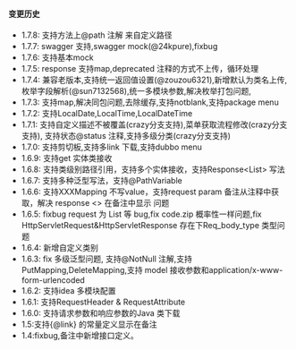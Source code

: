 #### 变更历史
- 1.7.8: 支持方法上@path 注解 来自定义路径
- 1.7.7: swagger 支持,swagger mock(@24kpure),fixbug
- 1.7.6: 支持基本mock
- 1.7.5: response 支持map,deprecated 注释的方式不上传，循环处理
- 1.7.4: 兼容老版本,支持统一返回值设置(@zouzou6321),新增默认为类名上传,枚举字段解析(@sun7132568),统一多模块参数,解决枚举打包问题,
- 1.7.3: 支持map,解决同包问题,去除缓存,支持notblank,支持package menu
- 1.7.2: 支持LocalDate,LocalTime,LocalDateTime
- 1.7.1: 支持自定义描述不被覆盖(crazy分支支持),菜单获取流程修改(crazy分支支持), 支持状态@status 注释,支持多级分类(crazy分支支持)
- 1.7.0: 支持剪切板,支持多link 下载,支持dubbo menu
- 1.6.9: 支持get 实体类接收
- 1.6.8: 支持类级别路径引用，支持多个实体接收，支持Response<List<User>> 写法
- 1.6.7: 支持多种泛型写法，支持@PathVariable
- 1.6.6: 支持XXXMapping 不写value，支持request param 备注从注释中获取，解决 response <> 在备注中显示 问题
- 1.6.5: fixbug request 为 List<Long> 等 bug,fix code.zip 概率性一样问题,fix HttpServletRequest&HttpServletResponse 存在下Req_body_type 类型问题
- 1.6.4: 新增自定义类别
- 1.6.3: fix 多级泛型问题, 支持@NotNull 注解,支持PutMapping,DeleteMapping,支持 model 接收参数和application/x-www-form-urlencoded
- 1.6.2: 支持idea 多模块配置
- 1.6.1: 支持RequestHeader & RequestAttribute
- 1.6.0: 支持请求参数和响应参数的Java 类下载
- 1.5:支持{@link} 的常量定义显示在备注
- 1.4:fixbug,备注中新增接口定义。 

